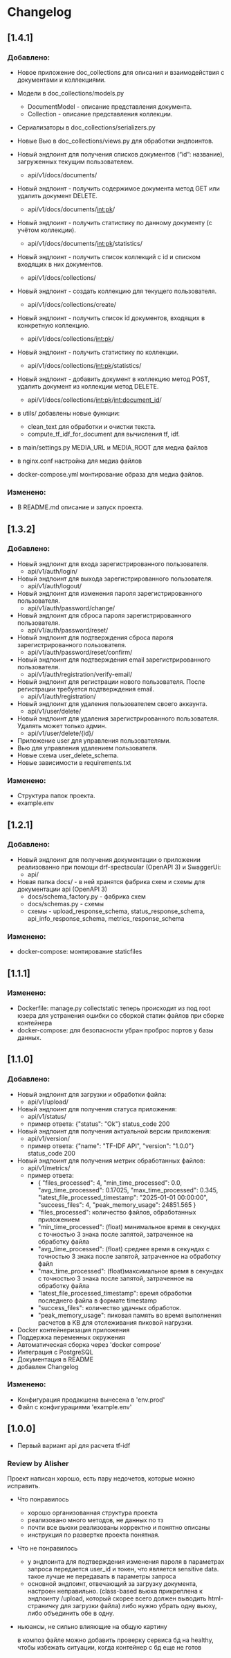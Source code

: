 # Changelog

## [1.4.1]
### Добавлено:

- Новое приложение doc_collections для описания и взаимодействия с документами и коллекциями.

- Модели в doc_collections/models.py
  - DocumentModel - описание представления документа.
  - Collection - описание представления коллекции.

- Сериализаторы в doc_collections/serializers.py

- Новые Вью в doc_collections/views.py для обработки эндпоинтов.

- Новый эндпоинт для получения списков документов (“id”: название), загруженных текущим пользователем.
  - api/v1/docs/documents/

- Новый эндпоинт - получить содержимое документа метод GET или удалить документ DELETE.
  - api/v1/docs/documents/<int:pk>/

- Новый эндпоинт - получить статистику по данному документу (с учётом коллекции).
  - api/v1/docs/documents/<int:pk>/statistics/

- Новый эндпоинт - получить список коллекций с id и списком входящих в них документов.
  - api/v1/docs/collections/

- Новый эндпоинт - создать коллекцию для текущего пользователя.
  - api/v1/docs/collections/create/

- Новый эндпоинт - получить список id документов, входящих в конкретную коллекцию.
  - api/v1/docs/collections/<int:pk>/

- Новый эндпоинт - получить статистику по коллекции.
  - api/v1/docs/collections/<int:pk>/statistics/

- Новый эндпоинт - добавить документ в коллекцию метод POST, удалить документ из коллекции метод DELETE.
  - api/v1/docs/collections/<int:pk>/<int:document_id>/

- в utils/ добавлены новые функции:
  - clean_text для обработки и очистки текста.
  - compute_tf_idf_for_document для вычисления tf, idf.

- в main/settings.py MEDIA_URL и MEDIA_ROOT для медиа файлов

- в nginx.conf настройка для медиа файлов

- docker-compose.yml монтирование образа для медиа файлов.
### Изменено:
- В README.md описание и запуск проекта.

## [1.3.2]
### Добавлено:
- Новый эндпоинт для входа зарегистрированного пользователя.
  - api/v1/auth/login/
- Новый эндпоинт для выхода зарегистрированного пользователя.
  - api/v1/auth/logout/
- Новый эндпоинт для изменения пароля зарегистрированного пользователя.
  - api/v1/auth/password/change/
- Новый эндпоинт для сброса пароля зарегистрированного пользователя.
  - api/v1/auth/password/reset/
- Новый эндпоинт для подтверждения сброса пароля зарегистрированного пользователя.
  - api/v1/auth/password/reset/confirm/
- Новый эндпоинт для подтверждения email зарегистрированного пользователя.
  - api/v1/auth/registration/verify-email/
- Новый эндпоинт для регистрации нового пользователя. После регистрации требуется подтверждения email.
  - api/v1/auth/registration/
- Новый эндпоинт для удаления пользователем своего аккаунта.
  - api/v1/user/delete/
- Новый эндпоинт для удаления зарегистрированного пользователя. Удалять может только админ.
  - api/v1/user/delete/{id}/
- Приложение user для управления пользователями.
- Вью для управления удалением пользователя.
- Новые схема user_delete_schema.
- Новые зависимости в requirements.txt
### Изменено:
- Структура папок проекта.
- example.env

## [1.2.1]
### Добавлено:
- Новый эндпоинт для получения документации о приложении реализованно при помощи drf-spectacular (OpenAPI 3) и  SwaggerUi: 
  - api/
- Новая папка docs/ - в ней хранятся фабрика схем и схемы для документации api (OpenAPI 3)
  - docs/schema_factory.py - фабрика схем
  - docs/schemas.py - схемы
  - схемы - upload_response_schema, status_response_schema, api_info_response_schema, metrics_response_schema
### Изменено:
- docker-compose: монтирование staticfiles


## [1.1.1]
### Изменено:
- Dockerfile: manage.py collectstatic теперь происходит из под root юзера для устранения ошибки со сборкой статик файлов при сборке контейнера 
- docker-compose: для безопасности убран проброс портов у базы данных.


## [1.1.0]
### Добавлено:
- Новый эндпоинт для загрузки и обработки файла: 
  - api/v1/upload/
- Новый эндпоинт для получения статуса приложения: 
  - api/v1/status/
  - пример ответа: {"status": "Ok"} status_code 200 
- Новый эндпоинт для получения актуальной версии приложения: 
  - api/v1/version/
  - пример ответа: {"name": "TF-IDF API", "version": "1.0.0"} status_code 200 
- Новый эндпоинт для получения метрик обработанных файлов: 
  - api/v1/metrics/
  - пример ответа: 
    - {
    "files_processed": 4,
    "min_time_processed": 0.0,
    "avg_time_processed": 0.17025,
    "max_time_processed": 0.345,
    "latest_file_processed_timestamp": "2025-01-01 00:00:00",
    "success_files": 4,
    "peak_memory_usage": 24851.565
}
    - "files_processed": количество файлов, обработанных приложением
    - "min_time_processed": (float) минимальное время в секундах с точностью 3 знака после
запятой, затраченное на обработку файла
    - "avg_time_processed": (float) среднее время в секундах с точностью 3 знака после запятой,
затраченное на обработку файл
    - "max_time_processed": (float)максимальное время в секундах с точностью 3 знака после
запятой, затраченное на обработку файла
    - "latest_file_processed_timestamp": время обработки последнего файла в формате timestamp
    - "success_files": количество удачных обработок.
    - "peak_memory_usage": пиковая память во время выполнения расчетов в KB для отслеживания пиковой нагрузки.
- Docker контейнеризация приложения
- Поддержка переменных окружения
- Автоматическая сборка через 'docker compose'
- Интеграция с PostgreSQL
- Документация в README
- добавлен Changelog

### Изменено:
- Конфигурация продакшена вынесена в 'env.prod'
- Файл с конфигурациями 'example.env'

## [1.0.0]
- Первый вариант api для расчета tf-idf


### Review by Alisher
Проект написан хорошо, есть пару недочетов, которые можно исправить. 
- Что понравилось
  - хорошо организованная структура проекта
  - реализовано много методов, не данных по тз
  - почти все вьюхи реализованы корректно и понятно описаны
  - инструкция по развертке проекта понятная.

- Что не понравилось
  - у эндпоинта для подтверждения изменения пароля в параметрах запроса передается user_id и токен, что является sensitive data. такое лучше не передавать в параметры запроса
  - основной эндпоинт, отвечающий за загрузку документа, настроен неправильно. (class-based вьюха прикреплена к эндпоинту /upload, который скорее всего должен выводить html-страничку для загрузки файла) либо нужно убрать одну вьюху, либо объединить обе в одну.

- ньюансы, не сильно влияющие на общую картину 

  в композ файле можно добавить проверку сервиса бд на healthy, чтобы избежать ситуации, когда контейнер с бд еще не готов 
